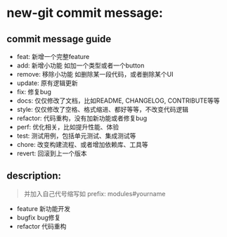 # new-git commit message:

## commit message guide
- feat: 新增一个完整feature
- add: 新增小功能 如加一个类型或者一个button
- remove: 移除小功能 如删除某一段代码，或者删除某个UI
- update: 原有逻辑更新
- fix: 修复bug
- docs: 仅仅修改了文档，比如README, CHANGELOG, CONTRIBUTE等等
- style: 仅仅修改了空格、格式缩进、都好等等，不改变代码逻辑
- refactor: 代码重构，没有加新功能或者修复bug
- perf: 优化相关，比如提升性能、体验
- test: 测试用例，包括单元测试、集成测试等
- chore: 改变构建流程、或者增加依赖库、工具等
- revert: 回滚到上一个版本


## description:
> 并加入自己代号缩写如 prefix: modules#yourname
- feature 新功能开发
- bugfix bug修复
- refactor 代码重构
